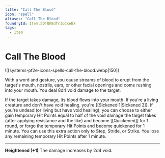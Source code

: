 ```yaml
---
title: "Call The Blood"
icon: "spell"
aliases: "Call The Blood"
foundryId: Item.5QfQKBdTrIoCxeBX
tags:
  - Item
---
```


# Call The Blood
![[systems-pf2e-icons-spells-call-the-blood.webp|150]]

With a word and gesture, you cause streams of blood to erupt from the target's mouth, nostrils, ears, or other facial openings and come rushing into your mouth. You deal 8d4 void damage to the target.

If the target takes damage, its blood flows into your mouth. If you're a living creature and don't have void healing, you're [[Sickened 1|Sickened 2]]. If you're undead (or living but have void healing), you can choose to either gain temporary Hit Points equal to half of the void damage the target takes (after applying resistance and the like) and become [[Quickened]] for 1 round, or forgo the temporary Hit Points and become quickened for 1 minute. You can use this extra action only to Step, Stride, or Strike. You lose any remaining temporary Hit Points after 1 minute.

* * *

**Heightened (+1)** The damage increases by 2d4 void.
